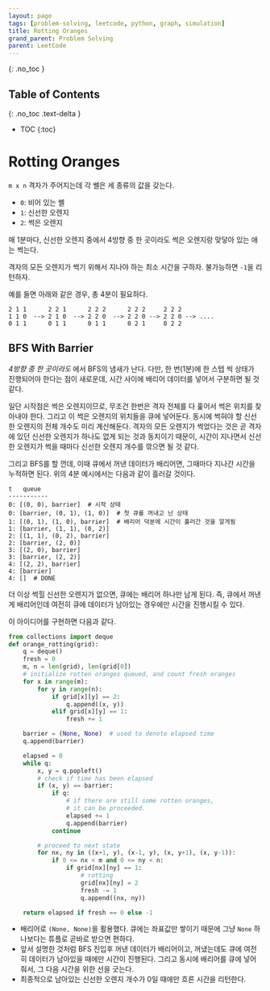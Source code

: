 ```yaml
---
layout: page
tags: [problem-solving, leetcode, python, graph, simulation]
title: Rotting Oranges
grand_parent: Problem Solving
parent: LeetCode
---
```


{: .no_toc }
## Table of Contents
{: .no_toc .text-delta }
- TOC
{:toc}

# Rotting Oranges
 `m x n` 격자가 주어지는데 각 쎌은 세 종류의 값을 갖는다.
  - `0`: 비어 있는 쎌
  - `1`: 신선한 오렌지
  - `2`: 썩은 오렌지

 매 1분마다, 신선한 오렌지 중에서 4방향 중 한 곳이라도 썩은 오렌지랑
 맞닿아 있는 애는 썩는다.

 격자의 모든 오렌지가 썩기 위해서 지나야 하는 최소 시간을
 구하자. 불가능하면 `-1`을 리턴하자.

 예를 들면 아래와 같은 경우, 총 4분이 필요하다.

```
2 1 1      2 2 1      2 2 2      2 2 2     2 2 2
1 1 0  --> 2 1 0  --> 2 2 0  --> 2 2 0 --> 2 2 0 --> ....
0 1 1      0 1 1      0 1 1      0 2 1     0 2 2
```

## BFS With Barrier
 *4방향 중 한 곳이라도* 에서 BFS의 냄새가 난다. 다만, 한 번(1분)에 한
 스텝 씩 상태가 진행되어야 한다는 점이 새로운데, 시간 사이에 배리어
 데이터를 넣어서 구분하면 될 것 같다.

 일단 시작점은 썩은 오렌지이므로, 무조건 한번은 격자 전체를 다 훑어서
 썩은 위치를 찾아내야 한다. 그리고 이 썩은 오렌지의 위치들을 큐에
 넣어둔다. 동시에 썩혀야 할 신선한 오렌지의 전체 개수도 미리
 계산해둔다. 격자의 모든 오렌지가 썩었다는 것은 곧 격자에 있던 신선한
 오렌지가 하나도 없게 되는 것과 동치이기 때문이, 시간이 지나면서
 신선한 오렌지가 썩을 때마다 신선한 오렌지 개수를 깎으면 될 것 같다.

 그리고 BFS를 할 껀데, 이때 큐에서 꺼낸 데이터가 배리어면, 그때마다
 지나간 시간을 누적하면 된다. 위의 4분 예시에서는 다음과 같이 흘러갈
 것이다.

```
t   queue
-----------
0: [(0, 0), barrier]  # 시작 상태
0: [barrier, (0, 1), (1, 0)]  # 첫 큐를 꺼내고 난 상태
1: [(0, 1), (1, 0), barrier]  # 배리어 덕분에 시간이 흘러간 것을 알게됨
1: [barrier, (1, 1), (0, 2)]
2: [(1, 1), (0, 2), barrier]
2: [barrier, (2, 0)]
3: [(2, 0), barrier]
3: [barrier, (2, 2)]
4: [(2, 2), barrier]
4: [barrier]
4: []  # DONE
```

 더 이상 썩힐 신선한 오렌지가 없으면, 큐에는 배리어 하나만 남게
 된다. 즉, 큐에서 꺼낸게 배리어인데 여전히 큐에 데이터가 남아있는
 경우에만 시간을 진행시킬 수 있다.

 이 아이디어를 구현하면 다음과 같다.

```python
from collections import deque
def orange_rotting(grid):
    q = deque()
    fresh = 0
    m, n = len(grid), len(grid[0])
    # initialize rotten oranges queued, and count fresh oranges
    for x in range(m):
        for y in range(n):
            if grid[x][y] == 2:
                q.append((x, y))
            elif grid[x][y] == 1:
                fresh += 1

    barrier = (None, None)  # used to denote elapsed time
    q.append(barrier)

    elapsed = 0
    while q:
        x, y = q.popleft()
        # check if time has been elapsed
        if (x, y) == barrier:
            if q:
                # if there are still some rotten oranges,
                # it can be proceeded.
                elapsed += 1
                q.append(barrier)
            continue

        # proceed to next state
        for nx, ny in ((x+1, y), (x-1, y), (x, y+1), (x, y-1)):
            if 0 <= nx < m and 0 <= ny < n:
                if grid[nx][ny] == 1:
                    # rotting
                    grid[nx][ny] = 2
                    fresh -= 1
                    q.append((nx, ny))

    return elapsed if fresh == 0 else -1
```

 - 배리어로 `(None, None)`을 활용했다. 큐에는 좌표값만 쌓이기 때문에
   그냥 `None` 하나보다는 튜플로 곧바로 받으면 편하다.
 - 앞서 설명한 것처럼 BFS 진입후 꺼낸 데이터가 배리어이고, 꺼냈는데도
   큐에 여전히 데이터가 남아있을 때에만 시간이 진행된다. 그리고 동시에
   배리어를 큐에 넣어줘서, 그 다음 시간을 위한 선을 긋는다.
 - 최종적으로 남아있는 신선한 오렌지 개수가 0일 때에만 흐른 시간을
   리턴한다.
